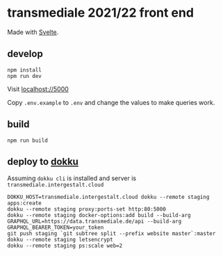 # transmediale 2021/22 front end

Made with [Svelte](https://svelte.dev).

## develop

```
npm install
npm run dev
```

Visit [localhost://5000](localhost:5000)

Copy `.env.example` to `.env` and change the values to make queries work.

## build

```
npm run build
```

## deploy to [dokku](https://github.com/dokku/dokku)

Assuming `dokku cli` is installed and server is `transmediale.intergestalt.cloud`

```
DOKKU_HOST=transmediale.intergestalt.cloud dokku --remote staging apps:create
dokku --remote staging proxy:ports-set http:80:5000
dokku --remote staging docker-options:add build --build-arg GRAPHQL_URL=https://data.transmediale.de/api --build-arg GRAPHQL_BEARER_TOKEN=your_token
git push staging `git subtree split --prefix website master`:master
dokku --remote staging letsencrypt
dokku --remote staging ps:scale web=2
```
